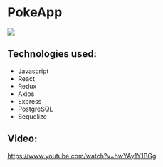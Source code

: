 # PokeApp

<p>
  <img src="https://german-garcia-portfolio.vercel.app/static/media/PokeApp.01e1f8bf.png" />
</p>

## Technologies used:

- Javascript
- React
- Redux
- Axios
- Express
- PostgreSQL
- Sequelize

## Video:

https://www.youtube.com/watch?v=hwYAy1Y1BGg
